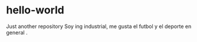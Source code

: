 # hello-world
Just another repository
Soy ing industrial, me gusta el futbol y el deporte en general .
